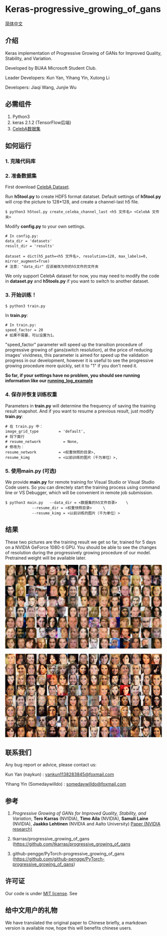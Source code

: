 # Keras-progressive_growing_of_gans

[简体中文](/zh-hans/examples/keras/Progressive%20growing%20of%20GANs/README.md)

## 介绍

Keras implementation of Progressive Growing of GANs for Improved Quality, Stability, and Variation.

Developed by BUAA Microsoft Student Club.

Leader Developers: Kun Yan, Yihang Yin, Xutong Li

Developers: Jiaqi Wang, Junjie Wu

## 必需组件

1. Python3 
2. keras 2.1.2 (TensorFlow后端)
3. [CelebA数据集](http://mmlab.ie.cuhk.edu.hk/projects/CelebA.html)

## 如何运行

### 1. 克隆代码库

### 2. 准备数据集

First download [CelebA Dataset](http://mmlab.ie.cuhk.edu.hk/projects/CelebA.html).

Run **h5tool.py** to create HDF5 format datatset. Default settings of **h5tool.py** will crop the picture to 128*128, and create a channel-last h5 file.

    $ python3 h5tool.py create_celeba_channel_last <h5 文件名> <CelebA 文件夹>
    

Modify **config.py** to your own settings.

    # In config.py:
    data_dir = 'datasets'
    result_dir = 'results'
    
    dataset = dict(h5_path=<h5 文件名>, resolution=128, max_labels=0, mirror_augment=True)
    # 注意: "data_dir" 应该被改为你的h5文件的文件夹
    

We only support CelebA dataset for now, you may need to modify the code in **dataset.py** and **h5tools.py** if you want to switch to another dataset.

### 3. 开始训练！

    $ python3 train.py
    

In **train.py**:

    # In train.py:
    speed_factor = 20
    # 如果不需要，可以设置为1。
    

"speed_factor" parameter will speed up the transition procedure of progressive growing of gans(switch resolution), at the price of reducing images' vividness, this parameter is aimed for speed up the validation progress in our development, however it is useful to see the progressive growing procedure more quickly, set it to "1" if you don't need it.

**So far, if your settings have no problem, you should see running information like our [running_log_example](running_log_example.txt)**

### 4. 保存并恢复训练权重

Parameters in **train.py** will determine the frequency of saving the training result snapshot. And if you want to resume a previous result, just modify **train.py**:

    # 在 train.py 中：
    image_grid_type         = 'default',
    # 将下面行
    # resume_network          = None,
    # 修改为：
    resume_network          = <权重快照的目录>,
    resume_kimg             = <以前训练的图片（千为单位）>,
    

### 5. 使用main.py (可选)

We provide **main.py** for remote training for Visual Studio or Visual Studio Code users. So you can directely start the training process using command line or VS Debugger, which will be convenient in remote job submission.

    $ python3 main.py   --data_dir = <数据集的h5文件目录>    \
                --resume_dir = <权重快照目录>     \
                --resume_kimg = <以前训练的图片（千为单位）>
    

## 结果

These two pictures are the training result we get so far, trained for 5 days on a NVIDIA GeForce 1080-ti GPU. You should be able to see the changes of resolution during the progressively growing procedure of our model. Pretrained weight will be available later.

![fakes003800](fakes003800.png)

![fakes008080](fakes008080.png)

## 联系我们

Any bug report or advice, please contact us:

Kun Yan (naykun) : yankun1138283845@foxmail.com

Yihang Yin (Somedaywilldo) : somedaywilldo@foxmail.com

## 参考

1. *Progressive Growing of GANs for Improved Quality, Stability, and Variation*, **Tero Karras** (NVIDIA), **Timo Aila** (NVIDIA), **Samuli Laine** (NVIDIA), **Jaakko Lehtinen** (NVIDIA and Aalto University) [Paper (NVIDIA research)](http://research.nvidia.com/publication/2017-10_Progressive-Growing-of)

2. tkarras/progressive_growing_of_gans (https://github.com/tkarras/progressive_growing_of_gans

3. github-pengge/PyTorch-progressive_growing_of_gans (https://github.com/github-pengge/PyTorch-progressive_growing_of_gans)

## 许可证

Our code is under [MIT license](https://en.wikipedia.org/wiki/MIT_License). See <LICENSE>

## 给中文用户的礼物

We have translated the original paper to Chinese briefly, a markdown version is available now, hope this will benefits chinese users.